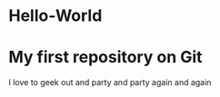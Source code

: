 # Hello-World
My first repository on Git
===
I love to geek out and party and party again and again

